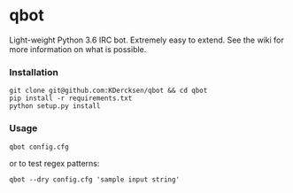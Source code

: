 qbot
====

Light-weight Python 3.6 IRC bot. Extremely easy to extend. See the wiki for
more information on what is possible.

### Installation

    git clone git@github.com:KDercksen/qbot && cd qbot
    pip install -r requirements.txt
    python setup.py install

### Usage

    qbot config.cfg

or to test regex patterns:

    qbot --dry config.cfg 'sample input string'
